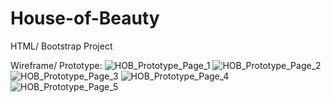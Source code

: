 # House-of-Beauty
HTML/ Bootstrap  Project


Wireframe/ Prototype:
![HOB_Prototype_Page_1](https://user-images.githubusercontent.com/79131508/146249698-e7e889b3-3e05-4e38-a54c-27f271029a20.jpg)
![HOB_Prototype_Page_2](https://user-images.githubusercontent.com/79131508/146249701-3b38f613-7b4c-446a-83d2-8d555114970e.jpg)
![HOB_Prototype_Page_3](https://user-images.githubusercontent.com/79131508/146249703-279c8a28-4f70-441b-ad6c-3559c20eb0ed.jpg)
![HOB_Prototype_Page_4](https://user-images.githubusercontent.com/79131508/146249704-78aef2c1-6707-42d5-ae37-b4e0e27f74e4.jpg)
![HOB_Prototype_Page_5](https://user-images.githubusercontent.com/79131508/146249705-1bdfb780-1e76-446a-a0e5-48e60e6508b9.jpg)
